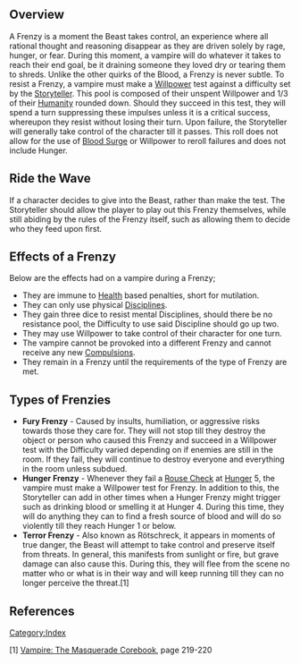 ## Overview

A Frenzy is a moment the Beast takes control, an experience where all
rational thought and reasoning disappear as they are driven solely by
rage, hunger, or fear. During this moment, a vampire will do whatever it
takes to reach their end goal, be it draining someone they loved dry or
tearing them to shreds. Unlike the other quirks of the Blood, a Frenzy
is never subtle. To resist a Frenzy, a vampire must make a
[Willpower](./willpower.md)
test against a difficulty set by the
<a href="Storyteller" class="wikilink"
title="Storyteller">Storyteller</a>. This pool is composed of their
unspent Willpower and 1/3 of their
[Humanity](./humanity.md)
rounded down. Should they succeed in this test, they will spend a turn
suppressing these impulses unless it is a critical success, whereupon
they resist without losing their turn. Upon failure, the Storyteller
will generally take control of the character till it passes. This roll
does not allow for the use of
[Blood Surge](./blood_surge.md) or Willpower to reroll failures and does not include Hunger.

## Ride the Wave

If a character decides to give into the Beast, rather than make the
test. The Storyteller should allow the player to play out this Frenzy
themselves, while still abiding by the rules of the Frenzy itself, such
as allowing them to decide who they feed upon first.

## Effects of a Frenzy

Below are the effects had on a vampire during a Frenzy;

- They are immune to
  [Health](./health.md) based
  penalties, short for mutilation.
- They can only use physical [Disciplines](./disciplines.md).
- They gain three dice to resist mental Disciplines, should there be no
  resistance pool, the Difficulty to use said Discipline should go up
  two.
- They may use Willpower to take control of their character for one
  turn.
- The vampire cannot be provoked into a different Frenzy and cannot
  receive any new [Compulsions](./compulsion.md).
- They remain in a Frenzy until the requirements of the type of Frenzy
  are met.

## Types of Frenzies

- **Fury Frenzy** - Caused by insults, humiliation, or aggressive risks
  towards those they care for. They will not stop till they destroy the
  object or person who caused this Frenzy and succeed in a Willpower
  test with the Difficulty varied depending on if enemies are still in
  the room. If they fail, they will continue to destroy everyone and
  everything in the room unless subdued.
- **Hunger Frenzy** - Whenever they fail a
  <a href="Rouse_Check" class="wikilink" title="Rouse Check">Rouse
  Check</a> at
  <a href="Hunger_system" class="wikilink" title="Hunger">Hunger</a> 5,
  the vampire must make a Willpower test for Frenzy. In addition to
  this, the Storyteller can add in other times when a Hunger Frenzy
  might trigger such as drinking blood or smelling it at Hunger 4.
  During this time, they will do anything they can to find a fresh
  source of blood and will do so violently till they reach Hunger 1 or
  below.
- **Terror Frenzy** - Also known as Rötschreck, it appears in moments of
  true danger, the Beast will attempt to take control and preserve
  itself from threats. In general, this manifests from sunlight or fire,
  but grave damage can also cause this. During this, they will flee from
  the scene no matter who or what is in their way and will keep running
  till they can no longer perceive the threat.[1]

## References

<references />

<a href="Category:Index" class="wikilink"
title="Category:Index">Category:Index</a>

[1] <a href="Vampire:_The_Masquerade_Corebook" class="wikilink"
title="Vampire: The Masquerade Corebook">Vampire: The Masquerade
Corebook</a>, page 219-220
